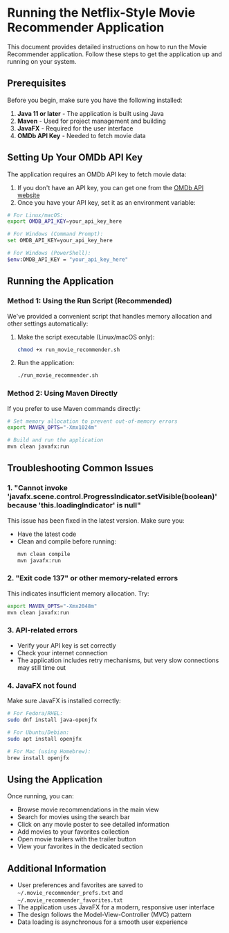 # Running the Netflix-Style Movie Recommender Application

This document provides detailed instructions on how to run the Movie Recommender application. Follow these steps to get the application up and running on your system.

## Prerequisites

Before you begin, make sure you have the following installed:

1. **Java 11 or later** - The application is built using Java
2. **Maven** - Used for project management and building
3. **JavaFX** - Required for the user interface
4. **OMDb API Key** - Needed to fetch movie data

## Setting Up Your OMDb API Key

The application requires an OMDb API key to fetch movie data:

1. If you don't have an API key, you can get one from the [OMDb API website](http://www.omdbapi.com/apikey.aspx)
2. Once you have your API key, set it as an environment variable:

```bash
# For Linux/macOS:
export OMDB_API_KEY=your_api_key_here

# For Windows (Command Prompt):
set OMDB_API_KEY=your_api_key_here

# For Windows (PowerShell):
$env:OMDB_API_KEY = "your_api_key_here"
```

## Running the Application

### Method 1: Using the Run Script (Recommended)

We've provided a convenient script that handles memory allocation and other settings automatically:

1. Make the script executable (Linux/macOS only):
   ```bash
   chmod +x run_movie_recommender.sh
   ```

2. Run the application:
   ```bash
   ./run_movie_recommender.sh
   ```

### Method 2: Using Maven Directly

If you prefer to use Maven commands directly:

```bash
# Set memory allocation to prevent out-of-memory errors
export MAVEN_OPTS="-Xmx1024m"

# Build and run the application
mvn clean javafx:run
```

## Troubleshooting Common Issues

### 1. "Cannot invoke 'javafx.scene.control.ProgressIndicator.setVisible(boolean)' because 'this.loadingIndicator' is null"

This issue has been fixed in the latest version. Make sure you:
- Have the latest code
- Clean and compile before running:
  ```bash
  mvn clean compile
  mvn javafx:run
  ```

### 2. "Exit code 137" or other memory-related errors

This indicates insufficient memory allocation. Try:
```bash
export MAVEN_OPTS="-Xmx2048m"
mvn clean javafx:run
```

### 3. API-related errors

- Verify your API key is set correctly
- Check your internet connection
- The application includes retry mechanisms, but very slow connections may still time out

### 4. JavaFX not found

Make sure JavaFX is installed correctly:
```bash
# For Fedora/RHEL:
sudo dnf install java-openjfx

# For Ubuntu/Debian:
sudo apt install openjfx

# For Mac (using Homebrew):
brew install openjfx
```

## Using the Application

Once running, you can:
- Browse movie recommendations in the main view
- Search for movies using the search bar
- Click on any movie poster to see detailed information
- Add movies to your favorites collection
- Open movie trailers with the trailer button
- View your favorites in the dedicated section

## Additional Information

- User preferences and favorites are saved to `~/.movie_recommender_prefs.txt` and `~/.movie_recommender_favorites.txt`
- The application uses JavaFX for a modern, responsive user interface
- The design follows the Model-View-Controller (MVC) pattern
- Data loading is asynchronous for a smooth user experience